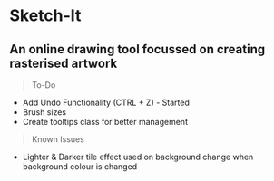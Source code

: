 # Sketch-It
## An online drawing tool focussed on creating rasterised artwork

> To-Do
- Add Undo Functionality (CTRL + Z) - Started
- Brush sizes
- Create tooltips class for better management

> Known Issues
- Lighter & Darker tile effect used on background change when background colour is changed